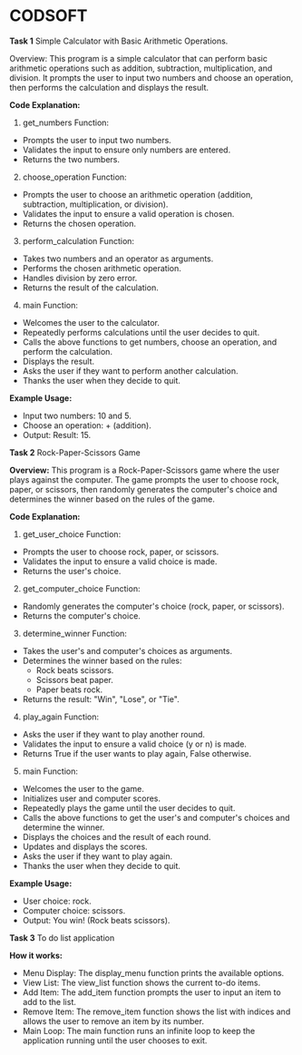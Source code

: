 # CODSOFT

**Task 1**
Simple Calculator with Basic Arithmetic Operations.

Overview:
This program is a simple calculator that can perform basic arithmetic operations such as addition, subtraction, multiplication, and division. It prompts the user to input two numbers and choose an operation, then performs the calculation and displays the result.

**Code Explanation:**

1. get_numbers Function:
- Prompts the user to input two numbers.
- Validates the input to ensure only numbers are entered.
- Returns the two numbers.

2. choose_operation Function:
- Prompts the user to choose an arithmetic operation (addition, subtraction, multiplication, or division).
- Validates the input to ensure a valid operation is chosen.
- Returns the chosen operation.

3. perform_calculation Function:
- Takes two numbers and an operator as arguments.
- Performs the chosen arithmetic operation.
- Handles division by zero error.
- Returns the result of the calculation.

4. main Function:
- Welcomes the user to the calculator.
- Repeatedly performs calculations until the user decides to quit.
- Calls the above functions to get numbers, choose an operation, and perform the calculation.
- Displays the result.
- Asks the user if they want to perform another calculation.
- Thanks the user when they decide to quit.

**Example Usage:**
- Input two numbers: 10 and 5.
- Choose an operation: + (addition).
- Output: Result: 15.


**Task 2**
Rock-Paper-Scissors Game

**Overview:**
This program is a Rock-Paper-Scissors game where the user plays against the computer. The game prompts the user to choose rock, paper, or scissors, then randomly generates the computer's choice and determines the winner based on the rules of the game.

**Code Explanation:**

1. get_user_choice Function:
- Prompts the user to choose rock, paper, or scissors.
- Validates the input to ensure a valid choice is made.
- Returns the user's choice.

2. get_computer_choice Function:
- Randomly generates the computer's choice (rock, paper, or scissors).
- Returns the computer's choice.

3. determine_winner Function:
- Takes the user's and computer's choices as arguments.
- Determines the winner based on the rules:
  * Rock beats scissors.
  * Scissors beat paper.
  * Paper beats rock.
- Returns the result: "Win", "Lose", or "Tie".

4. play_again Function:
- Asks the user if they want to play another round.
- Validates the input to ensure a valid choice (y or n) is made.
- Returns True if the user wants to play again, False otherwise.

5. main Function:
- Welcomes the user to the game.
- Initializes user and computer scores.
- Repeatedly plays the game until the user decides to quit.
- Calls the above functions to get the user's and computer's choices and determine the winner.
- Displays the choices and the result of each round.
- Updates and displays the scores.
- Asks the user if they want to play again.
- Thanks the user when they decide to quit.

**Example Usage:**
- User choice: rock.
- Computer choice: scissors.
- Output: You win! (Rock beats scissors).

**Task 3**
To do list application

**How it works:**

- Menu Display: The display_menu function prints the available options.
- View List: The view_list function shows the current to-do items.
- Add Item: The add_item function prompts the user to input an item to add to the list.
- Remove Item: The remove_item function shows the list with indices and allows the user to remove an item by its number.
- Main Loop: The main function runs an infinite loop to keep the application running until the user chooses to exit.







